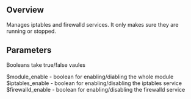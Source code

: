 ## Overview

Manages iptables and firewalld services. It only makes sure they are running or stopped.

## Parameters

Booleans take true/false vaules


$module_enable - boolean for enabling/diabling the whole module
$iptables_enable - boolean for enabling/disabling the iptables service
$firewalld_enable - boolean for enabling/disabling the firewalld service
